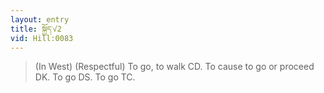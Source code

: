 ```yaml
---
layout: entry
title: སྐྱོད་√2
vid: Hill:0083
---
```

> (In West) (Respectful) To go, to walk CD\. To cause to go or proceed DK\. To go DS\. To go TC\.


